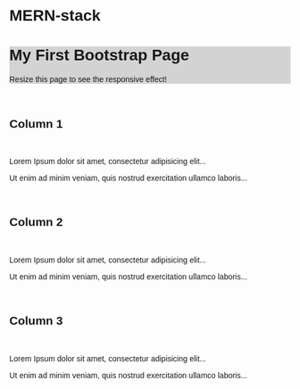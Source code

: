 # MERN-stack
<!DOCTYPE html>
<html lang="en">
<head>
    <title>Bootstrap Example</title>
    <meta charset="utf-8">
    <meta name="viewport" content="width=device-width, initial-scale=1">
    <link href="https://cdn.jsdelivr.net/npm/bootstrap@5.1.1/dist/css/bootstrap.min.css" rel="stylesheet">
    <script src="https://cdn.jsdelivr.net/npm/bootstrap@5.1.1/dist/js/bootstrap.bundle.min.js"></script>
</head>

<body style=" font-family: Arial;">

<div class="text-black p-5 text-center" style="background-color: lightgrey; font-family: Arial;">
    <h1>My First Bootstrap Page</h1>
    <p>Resize this page to see the responsive effect!</p> 
</div>
  
<div class="container">
    <div class="row">
        <div class="col-sm-4">
            <h2>Column 1</h2>
            <p>Lorem Ipsum dolor sit amet, consectetur adipisicing elit...</p>
            <p>Ut enim ad minim veniam, quis nostrud exercitation ullamco laboris...</p>
        </div>
        <div class="col-sm-4">
            <h2>Column 2</h2>
            <p>Lorem Ipsum dolor sit amet, consectetur adipisicing elit...</p>
            <p>Ut enim ad minim veniam, quis nostrud exercitation ullamco laboris...</p>
        </div>
        <div class="col-sm-4">
            <h2>Column 3</h2>
            <p>Lorem Ipsum dolor sit amet, consectetur adipisicing elit...</p>
            <p>Ut enim ad minim veniam, quis nostrud exercitation ullamco laboris...</p>
        </div>
    </div>
</div>

</body>
</html>
